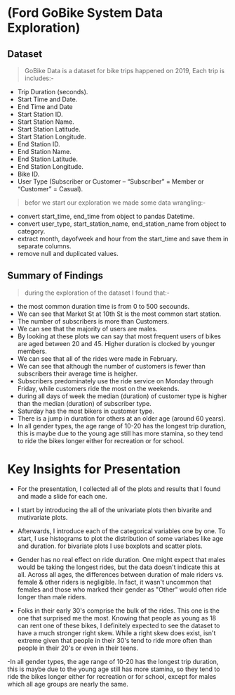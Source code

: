 # (Ford GoBike System Data Exploration)



## Dataset

> GoBike Data is a dataset for bike trips happened on 2019, Each trip is includes:-
- Trip Duration (seconds).
- Start Time and Date.
- End Time and Date
- Start Station ID.
- Start Station Name.
- Start Station Latitude.
- Start Station Longitude.
- End Station ID.
- End Station Name.
- End Station Latitude.
- End Station Longitude.
- Bike ID.
- User Type (Subscriber or Customer – “Subscriber” = Member or “Customer” = Casual).

> befor we start our exploration we made some data wrangling:-
- convert start_time, end_time from object to pandas Datetime.
- convert user_type, start_station_name, end_station_name from object to category.
- extract month, dayofweek and hour from the start_time and save them in separate columns.
- remove null and duplicated values.

## Summary of Findings

> during the exploration of the dataset I found that:-
- the most common duration time is from 0 to 500 secounds.
- We can see that Market St at 10th St is the most common start station.
- The number of subscribers is more than Customers.
- We can see that the majority of users are males.
- By looking at these plots we can say that most frequent users of bikes are aged between 20 and 45. Higher duration is clocked by      younger members.
- We can see that all of the rides were made in February.
- We can see that although the number of customers is fewer than subscribers their average time is heigher.
- Subscribers predominately use the ride service on Monday through Friday, while customers ride the most on the weekends.
- during all days of week the median (duration) of customer type is higher than the median (duration) of subscriber type.
- Saturday has the most bikers in customer type.
- There is a jump in duration for others at an older age (around 60 years).
- In all gender types, the age range of 10-20 has the longest trip duration, this is maybe due to the young age still has more stamina, so they tend to ride the bikes longer either for recreation or for school.


# Key Insights for Presentation

- For the presentation, I collected all of the plots and results that I found and made a slide for each one.
- I start by introducing the all of the univariate plots then bivarite and mutivariate plots.
- Afterwards, I introduce each of the categorical variables one by one. To start, I use histograms to plot the distribution of some variabes like age and duration. for bivariate plots I use boxplots and scatter plots.

- Gender has no real effect on ride duration. One might expect that males would be taking the longest  rides, but the data doesn't indicate this at all. Across all ages, the differences between duration of male riders vs. female & other riders is negligible. In fact, it wasn't uncommon that females and those who marked their gender as "Other" would often ride longer than male riders.

- Folks in their early 30's comprise the bulk of the rides. This one is the one that surprised me the most. Knowing that people as young as 18 can rent one of these bikes, I definitely expected to see the dataset to have a much stronger right skew. While a right skew does exist, isn't extreme given that people in their 30's tend to ride more often than people in their 20's or even in their teens.

-In all gender types, the age range of 10-20 has the longest trip duration, this is maybe due to the young age still has more stamina, so they tend to ride the bikes longer either for recreation or for school, except for males which all age groups are nearly the same.
